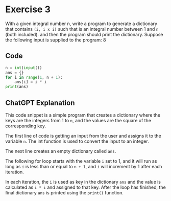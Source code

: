 # Exercise 3

With a given integral number n, write a program to generate a dictionary that contains `(i, i x i)` such that is an integral number between 1 and `n` (both included). and then the program should print the dictionary. Suppose the following input is supplied to the program: 8

## Code
```python
n = int(input())
ans = {}
for i in range(1, n + 1):
	ans[i] = i * i
print(ans)
```


## ChatGPT Explanation

This code snippet is a simple program that creates a dictionary where the keys are the integers from 1 to `n`, and the values are the square of the corresponding key.

The first line of code is getting an input from the user and assigns it to the variable `n`. The int function is used to convert the input to an integer.

The next line creates an empty dictionary called `ans`.

The following for loop starts with the variable `i` set to 1, and it will run as long as `i` is less than or equal to `n + 1`, and `i` will increment by 1 after each iteration.

In each iteration, the `i` is used as key in the dictionary `ans` and the value is calculated as `i * i` and assigned to that key. After the loop has finished, the final dictionary `ans` is printed using the `print()` function.